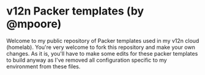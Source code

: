 # v12n Packer templates (by @mpoore)
Welcome to my public repository of Packer templates used in my v12n cloud (homelab). You're very welcome to fork this repository and make your own changes. As it is, you'll have to make some edits for these packer templates to build anyway as I've removed all configuration specific to my environment from these files.


